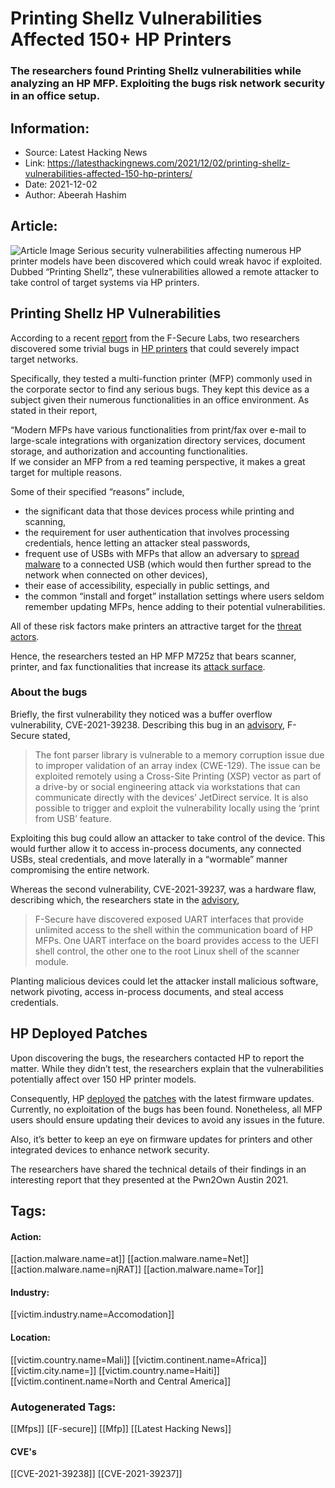 # Printing Shellz Vulnerabilities Affected 150+ HP Printers
### The researchers found Printing Shellz vulnerabilities while analyzing an HP MFP. Exploiting the bugs risk network security in an office setup.

## Information:
+ Source: Latest Hacking News
+ Link: https://latesthackingnews.com/2021/12/02/printing-shellz-vulnerabilities-affected-150-hp-printers/
+ Date: 2021-12-02
+ Author: Abeerah Hashim


## Article:
![Article Image](https://latesthackingnews.com/wp-content/uploads/2021/12/printer.png)
 Serious security vulnerabilities affecting numerous HP printer models have been discovered which could wreak havoc if exploited. Dubbed “Printing Shellz”, these vulnerabilities allowed a remote attacker to take control of target systems via HP printers.

 Printing Shellz HP Vulnerabilities
----------------------------------

 According to a recent [report](https://labs.f-secure.com/assets/BlogFiles/Printing-Shellz.pdf) from the F-Secure Labs, two researchers discovered some trivial bugs in [HP printers](https://latesthackingnews.com/tag/hp-printers/) that could severely impact target networks.

 Specifically, they tested a multi-function printer (MFP) commonly used in the corporate sector to find any serious bugs. They kept this device as a subject given their numerous functionalities in an office environment. As stated in their report,

 “Modern MFPs have various functionalities from print/fax over e-mail to large-scale integrations with organization directory services, document storage, and authorization and accounting functionalities.  
 If we consider an MFP from a red teaming perspective, it makes a great target for multiple reasons.

 Some of their specified “reasons” include,

 * the significant data that those devices process while printing and scanning,
* the requirement for user authentication that involves processing credentials, hence letting an attacker steal passwords,
* frequent use of USBs with MFPs that allow an adversary to [spread malware](https://latesthackingnews.com/2020/03/25/hackers-spread-malware-with-fake-covid-19-info-app-via-dns-hijacking-routers/) to a connected USB (which would then further spread to the network when connected on other devices),
* their ease of accessibility, especially in public settings, and
* the common “install and forget” installation settings where users seldom remember updating MFPs, hence adding to their potential vulnerabilities.

 All of these risk factors make printers an attractive target for the [threat actors](https://latesthackingnews.com/2021/11/29/threat-actors-used-tardigrade-malware-in-attacks-on-biomanufacturing-firms/).

 Hence, the researchers tested an HP MFP M725z that bears scanner, printer, and fax functionalities that increase its [attack surface](https://latesthackingnews.com/2020/12/07/attack-surface-discovery-do-non-attributable-domain-names-present-a-risk/).

 ### About the bugs

 Briefly, the first vulnerability they noticed was a buffer overflow vulnerability, CVE-2021-39238. Describing this bug in an [advisory](https://labs.f-secure.com/advisories/hp-multi-function-printers-improper-validation-of-an-array-index), F-Secure stated,

 
> The font parser library is vulnerable to a memory corruption issue due to improper validation of an array index (CWE-129). The issue can be exploited remotely using a Cross-Site Printing (XSP) vector as part of a drive-by or social engineering attack via workstations that can communicate directly with the devices’ JetDirect service. It is also possible to trigger and exploit the vulnerability locally using the ‘print from USB’ feature.
> 
> 

 Exploiting this bug could allow an attacker to take control of the device. This would further allow it to access in-process documents, any connected USBs, steal credentials, and move laterally in a “wormable” manner compromising the entire network.

 Whereas the second vulnerability, CVE-2021-39237, was a hardware flaw, describing which, the researchers state in the [advisory](https://labs.f-secure.com/advisories/hp-multi-function-printers-exposed-uart-interfaces),

 
> F-Secure have discovered exposed UART interfaces that provide unlimited access to the shell within the communication board of HP MFPs. One UART interface on the board provides access to the UEFI shell control, the other one to the root Linux shell of the scanner module.
> 
> 

 Planting malicious devices could let the attacker install malicious software, network pivoting, access in-process documents, and steal access credentials.

 HP Deployed Patches
-------------------

 Upon discovering the bugs, the researchers contacted HP to report the matter. While they didn’t test, the researchers explain that the vulnerabilities potentially affect over 150 HP printer models.

 Consequently, HP [deployed](https://support.hp.com/us-en/document/ish_5000383-5000409-16) the [patches](https://support.hp.com/us-en/document/ish_5000124-5000148-16) with the latest firmware updates. Currently, no exploitation of the bugs has been found. Nonetheless, all MFP users should ensure updating their devices to avoid any issues in the future.

 Also, it’s better to keep an eye on firmware updates for printers and other integrated devices to enhance network security.

 The researchers have shared the technical details of their findings in an interesting report that they presented at the Pwn2Own Austin 2021.

   


## Tags:

#### Action:
[[action.malware.name=at]] [[action.malware.name=Net]] [[action.malware.name=njRAT]] [[action.malware.name=Tor]]

#### Industry:
[[victim.industry.name=Accomodation]]

#### Location:
[[victim.country.name=Mali]] [[victim.continent.name=Africa]] [[victim.city.name=]] [[victim.country.name=Haiti]] [[victim.continent.name=North and Central America]]

### Autogenerated Tags:
[[Mfps]] [[F-secure]] [[Mfp]] [[Latest Hacking News]]
#### CVE's
[[CVE-2021-39238]] [[CVE-2021-39237]]

